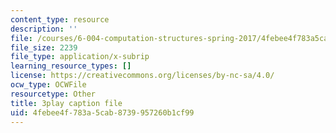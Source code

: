 ```yaml
---
content_type: resource
description: ''
file: /courses/6-004-computation-structures-spring-2017/4febee4f783a5cab8739957260b1cf99_fg6QYiiF_c8.vtt
file_size: 2239
file_type: application/x-subrip
learning_resource_types: []
license: https://creativecommons.org/licenses/by-nc-sa/4.0/
ocw_type: OCWFile
resourcetype: Other
title: 3play caption file
uid: 4febee4f-783a-5cab-8739-957260b1cf99
---
```

